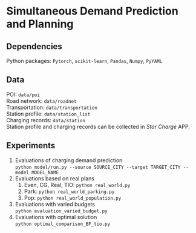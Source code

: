 # Simultaneous Demand Prediction and Planning

## Dependencies
Python packages: `Pytorch`, `scikit-learn`, `Pandas`, `Numpy`, `PyYAML`

## Data
POI: `data/poi`<br>
Road network: `data/roadnet`<br>
Transportation: `data/transportation`<br>
Station profile: `data/station_list`<br>
Charging records: `data/station`<br>
Station profile and charging records can be collected in _Star Charge_ APP.

## Experiments

1. Evaluations of charging demand prediction<br>
   `python model/run.py --source SOURCE_CITY --target TARGET_CITY --model MODEL_NAME`
2. Evaluations based on real plans<br>
    1. Even, CG, Real, TIO: `python real_world.py`
    2. Park: `python real_world_parking.py`
    3. Pop: `python real_world_population.py`
3. Evaluations with varied budgets<br>
    `python evaluation_varied_budget.py`
4. Evaluations with optimal solution<br>
    `python optimal_comparison_BF_tio.py`
